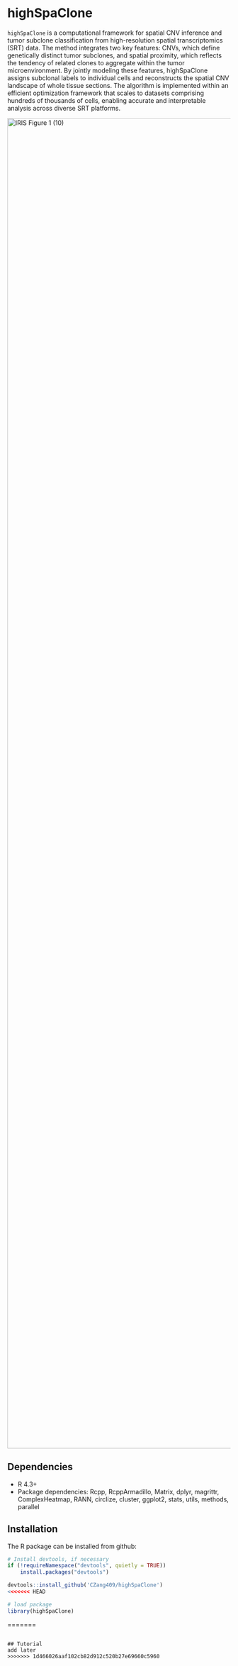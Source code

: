 # highSpaClone

`highSpaClone` is a computational framework for spatial CNV inference and tumor subclone classification from high-resolution spatial transcriptomics (SRT) data. The method integrates two key features: CNVs, which define genetically distinct tumor subclones, and spatial proximity, which reflects the tendency of related clones to aggregate within the tumor microenvironment. By jointly modeling these features, highSpaClone assigns subclonal labels to individual cells and reconstructs the spatial CNV landscape of whole tissue sections. The algorithm is implemented within an efficient optimization framework that scales to datasets comprising hundreds of thousands of cells, enabling accurate and interpretable analysis across diverse SRT platforms.

<img width="4500" height="3000" alt="IRIS Figure 1 (10)" src="https://github.com/user-attachments/assets/416efb15-fe2c-47aa-8331-272c06922a59" />

## Dependencies
- R 4.3+
- Package dependencies: Rcpp, RcppArmadillo, Matrix, dplyr, magrittr, ComplexHeatmap, RANN, circlize, cluster, ggplot2, stats, utils, methods, parallel

## Installation
The R package can be installed from github:
```R
# Install devtools, if necessary
if (!requireNamespace("devtools", quietly = TRUE))
    install.packages("devtools")

devtools::install_github('CZang409/highSpaClone')
<<<<<<< HEAD

# load package
library(highSpaClone)
```

=======
```

## Tutorial
add later
>>>>>>> 1d466026aaf102cb82d912c520b27e69660c5960
